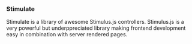 ### Stimulate
Stimulate is a library of awesome Stimulus.js controllers. Stimulus.js is a very powerful but underppreciated library making frontend development easy in combination with server rendered pages. 
